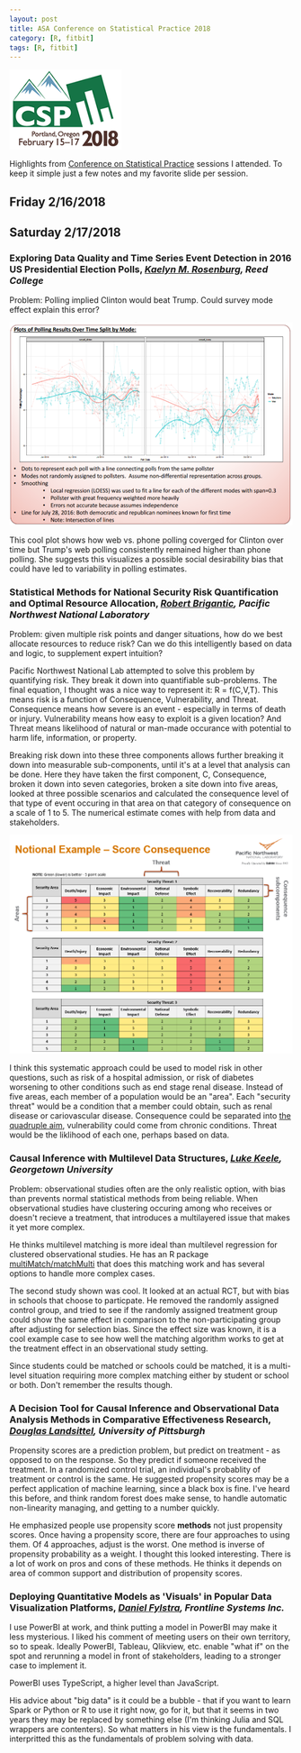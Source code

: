 ```yaml
---
layout: post
title: ASA Conference on Statistical Practice 2018
category: [R, fitbit]
tags: [R, fitbit]
---
```


![CSP Conf Logo](/images/csp2018.png "Conference Logo")

Highlights from [Conference on Statistical Practice](https://ww2.amstat.org/meetings/csp/2018/index.cfm) sessions I attended. To keep it simple just a few notes and my favorite slide per session.

## Friday 2/16/2018



## Saturday 2/17/2018


### Exploring Data Quality and Time Series Event Detection in 2016 US Presidential Election Polls, *[Kaelyn	M.	Rosenburg](https://ww2.amstat.org/meetings/csp/2018/onlineprogram/AbstractDetails.cfm?AbstractID=303685), Reed College*
Problem: Polling implied Clinton would beat Trump. Could survey mode effect explain this error? 

![Polling Clinton v. Trump by phone and by web](/images/clintontrumppolls.png "Polling over time")

This cool plot shows how web vs. phone polling coverged for Clinton over time but Trump's web polling consistently remained higher than phone polling. She suggests this visualizes a possible social desirability bias that could have led to variability in polling estimates.

### Statistical Methods for National Security Risk Quantification and Optimal Resource Allocation, *[Robert Brigantic](https://www.pnnl.gov/science/staff/staff_info.asp?staff_num=8633), Pacific Northwest National Laboratory*

Problem: given multiple risk points and danger situations, how do we best allocate resources to reduce risk? Can we do this intelligently based on data and logic, to supplement expert intuition? 

Pacific Northwest National Lab attempted to solve this problem by quantifying risk. They break it down into quantifiable sub-problems. The final equation, I thought was a nice way to represent it: R = f(C,V,T). This means risk is a function of Consequence, Vulnerability, and Threat. Consequence means how severe is an event - especially in terms of death or injury. Vulnerability means how easy to exploit is a given location? And Threat means likelihood of natural or man-made occurance with potential to harm life, information, or property.

Breaking risk down into these three components allows further breaking it down into measurable sub-components, until it's at a level that analysis can be done. Here they have taken the first component, C, Consequence, broken it down into seven categories, broken a site down into five areas, looked at three possible scenarios and calculated the consequence level of that type of event occuring in that area on that category of consequence on a scale of 1 to 5. The numerical estimate comes with help from data and stakeholders.

![Breaking down risk](/images/pnnl01.png "Risk heat map")

I think this systematic approach could be used to model risk in other questions, such as risk of a hospital admission, or risk of diabetes worsening to other conditions such as end stage renal disease. Instead of five areas, each member of a population would be an "area". Each "security threat" would be a condition that a member could obtain, such as renal disease or cariovascular disease. Consequence could be separated into [the quadruple aim](http://www.annfammed.org/content/12/6/573.full), vulnerability could come from chronic conditions. Threat would be the liklihood of each one, perhaps based on data.


### Causal Inference with Multilevel Data Structures, *[Luke Keele](http://lukekeele.com/), Georgetown University*

Problem: observational studies often are the only realistic option, with bias than prevents normal statistical methods from being reliable. When observational studies have clustering occuring among who receives or doesn't recieve a treatment, that introduces a multilayered issue that makes it yet more complex.

He thinks multilevel matching is more ideal than multilevel regression for clustered observational studies. He has an R package [multiMatch/matchMulti](https://cran.r-project.org/web/packages/matchMulti/index.html) that does this matching work and has several options to handle more complex cases. 

The second study shown was cool. It looked at an actual RCT, but with bias in schools that choose to particpate. He removed the randomly assigned control group, and tried to see if the randomly assigned treatment group could show the same effect in comparison to the non-participating group after adjusting for selection bias. Since the effect size was known, it is a cool example case to see how well the matching algorithm works to get at the treatment effect in an observational study setting. 

Since students could be matched or schools could be matched, it is a multi-level situation requiring more complex matching either by student or school or both. Don't remember the results though.


### A Decision Tool for Causal Inference and Observational Data Analysis Methods in Comparative Effectiveness Research, *[Douglas Landsittel](http://www.dbmi.pitt.edu/node/52371), University of Pittsburgh*

Propensity scores are a prediction problem, but predict on treatment - as opposed to on the response. So they predict if someone received the treatment. In a randomized control trial, an individual's probablity of treatment or control is the same. He suggested propensity scores may be a perfect application of machine learning, since a black box is fine. I've heard this before, and think random forest does make sense, to handle automatic non-linearity managing, and getting to a number quickly. 

He emphasized people use propensity score **methods** not just propensity scores. 
Once having a propensity score, there are four approaches to using them. Of 4 approaches, adjust is the worst. 
One method is inverse of propensity probability as a weight. I thought this looked interesting. There is a lot of work on pros and cons of these methods. He thinks it depends on area of common support and distribution of propensity scores.


### Deploying Quantitative Models as 'Visuals' in Popular Data Visualization Platforms, *[Daniel Fylstra](https://www.solver.com/node/7156), Frontline Systems Inc.*

I use PowerBI at work, and think putting a model in PowerBI may make it less mysterious. I liked his comment of meeting users on their own territory, so to speak. Ideally PowerBI, Tableau, Qlikview, etc. enable "what if" on the spot and rerunning a model in front of stakeholders, leading to a stronger case to implement it.

PowerBI uses TypeScript, a higher level than JavaScript.

His advice about "big data" is it could be a bubble - that if you want to learn Spark or Python or R to use it right now, go for it, but that it seems in two years they may be replaced by something else (I'm thinking Julia and SQL wrappers are contenters). So what matters in his view is the fundamentals. I interpritted this as the fundamentals of problem solving with data. 


